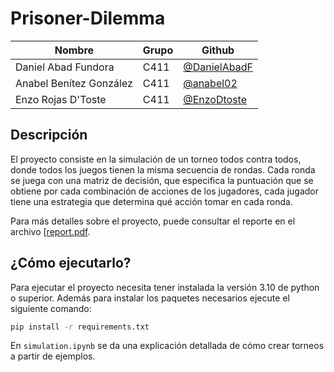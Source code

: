 # Prisoner-Dilemma

| **Nombre**              | **Grupo** | **Github**                                     |
|-------------------------|-----------|------------------------------------------------|
| Daniel Abad Fundora     | C411      | [@DanielAbadF](https://github.com/DanielAbadF) |
| Anabel Benítez González | C411      | [@anabel02](https://github.com/anabel02)       |
| Enzo Rojas D'Toste      | C411      | [@EnzoDtoste](https://github.com/EnzoDtoste)   |

## Descripción

El proyecto consiste en la simulación de un torneo todos contra todos, donde todos los juegos tienen la
misma secuencia de rondas. Cada ronda se juega con una matriz de decisión, que especifica la puntuación que se
obtiene por cada combinación de acciones de los jugadores, cada jugador tiene una estrategia que determina qué acción
tomar en cada ronda.

Para más detalles sobre el proyecto, puede consultar el reporte en el
archivo [[report.pdf](https://github.com/nose-cs/Prisoner-Dilemma/blob/main/docs/report.pdf).

## ¿Cómo ejecutarlo?

Para ejecutar el proyecto necesita tener instalada la versión 3.10 de python o superior. Además para instalar los
paquetes necesarios ejecute el siguiente comando:

```bash
pip install -r requirements.txt
```

En `simulation.ipynb` se da una explicación detallada de cómo crear torneos a partir de ejemplos.